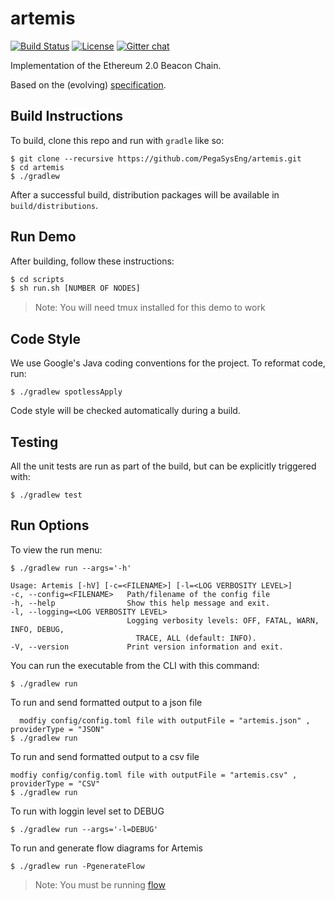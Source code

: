 # artemis

 [![Build Status](https://jenkins.pegasys.tech/job/Artemis/job/master/badge/icon)](https://jenkins.pegasys.tech/job/Artemis/job/master/)
 [![License](https://img.shields.io/badge/License-Apache%202.0-blue.svg)](https://github.com/PegasysEng/artemis/blob/master/LICENSE)
 [![Gitter chat](https://badges.gitter.im/PegaSysEng/artemis.png)](https://gitter.im/PegaSysEng/artemis)

Implementation of the Ethereum 2.0 Beacon Chain.

Based on the (evolving) [specification](https://github.com/ethereum/eth2.0-specs/blob/master/specs/core/0_beacon-chain.md).

## Build Instructions

To build, clone this repo and run with `gradle` like so:

```
$ git clone --recursive https://github.com/PegaSysEng/artemis.git
$ cd artemis
$ ./gradlew
```

After a successful build, distribution packages will be available in `build/distributions`.

## Run Demo

After building, follow these instructions:

```bash
$ cd scripts
$ sh run.sh [NUMBER OF NODES]
```

> Note:  You will need tmux installed for this demo to work

## Code Style

We use Google's Java coding conventions for the project. To reformat code, run: 

```
$ ./gradlew spotlessApply
```

Code style will be checked automatically during a build.

## Testing

All the unit tests are run as part of the build, but can be explicitly triggered with:
```
$ ./gradlew test
```

## Run Options

To view the run menu:

```
$ ./gradlew run --args='-h'

Usage: Artemis [-hV] [-c=<FILENAME>] [-l=<LOG VERBOSITY LEVEL>]
-c, --config=<FILENAME>   Path/filename of the config file
-h, --help                Show this help message and exit.
-l, --logging=<LOG VERBOSITY LEVEL>
                          Logging verbosity levels: OFF, FATAL, WARN, INFO, DEBUG,
                            TRACE, ALL (default: INFO).
-V, --version             Print version information and exit.

```

You can run the executable from the CLI with this command:
```
$ ./gradlew run
```

To run and send formatted output to a json file

```
  modfiy config/config.toml file with outputFile = "artemis.json" , providerType = "JSON"
$ ./gradlew run 
```

To run and send formatted output to a csv file

```
modfiy config/config.toml file with outputFile = "artemis.csv" , providerType = "CSV"
$ ./gradlew run 
```

To run with loggin level set to DEBUG

```
$ ./gradlew run --args='-l=DEBUG'
```

To run and generate flow diagrams for Artemis
```
$ ./gradlew run -PgenerateFlow
```
> Note: You must be running [flow](http://findtheflow.io/)
